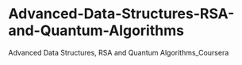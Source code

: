 # Advanced-Data-Structures-RSA-and-Quantum-Algorithms
Advanced Data Structures, RSA and Quantum Algorithms_Coursera

